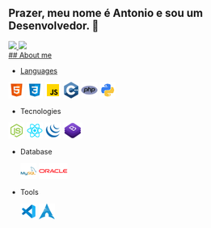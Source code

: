   ## Prazer, meu nome é Antonio e sou um Desenvolvedor. 🎉
  <div align="justify">
  <a href="https://github.com/rafaballerini">
  <img height="180em" src="https://github-readme-stats.vercel.app/api?username=Antonio-Gregorio&show_icons=true&theme=github_dark&include_all_commits=true&count_private=true"/>
  <img height="180em" src="https://github-readme-stats.vercel.app/api/top-langs/?username=Antonio-Gregorio&layout=compact&langs_count=7&theme=github_dark"/>
  </div>
 ## About me
 <BR>

* Languages
  
[![HTML](icons/html-5.png)]()
[![CSS](icons/css3.png)]()
[![JS](icons/javascript.png)]()
[![C++](icons/c++.png)]()
[![PHP](icons/php.png)]()
[![PYTHON](icons/python.png)]()

* Tecnologies
  
[![NodeJS](icons/node-js.png)]()
[![React](icons/react.png)]()
[![JQuery](icons/j-query.png)]()
[![Bootstrap4](icons/bootstrap4.png)]()


* Database

    [![MySQL](icons/mysql.png)]()
[![Oracle](icons/oracle.png)]()

* Tools
  
    [![VsCode](icons/vscode.png)]()
[![ArchLinux](icons/archlinux.png)]()





